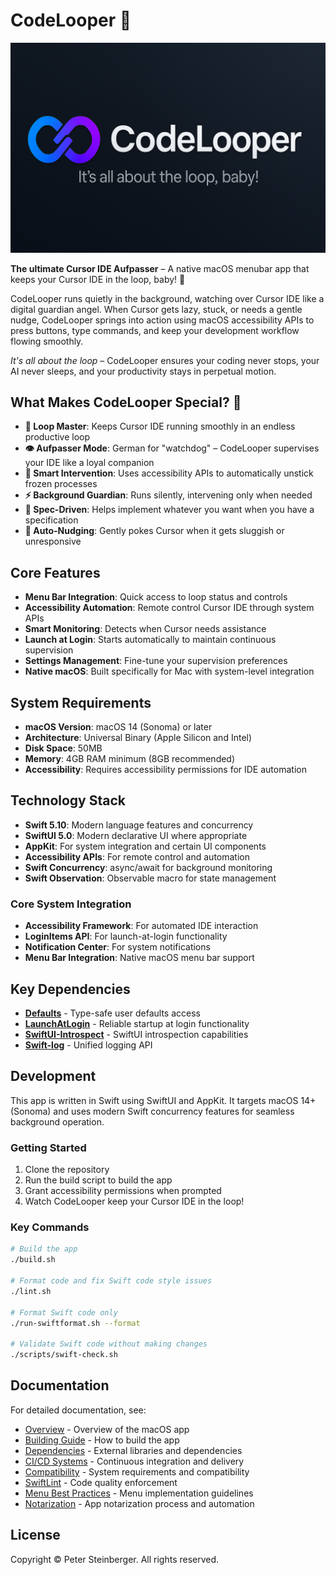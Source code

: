 # CodeLooper 🔄

<p align="center">
  <img src="assets/banner.png" alt="CodeLooper Banner">
</p>

**The ultimate Cursor IDE Aufpasser** – A native macOS menubar app that keeps your Cursor IDE in the loop, baby! 🚀

CodeLooper runs quietly in the background, watching over Cursor IDE like a digital guardian angel. When Cursor gets lazy, stuck, or needs a gentle nudge, CodeLooper springs into action using macOS accessibility APIs to press buttons, type commands, and keep your development workflow flowing smoothly.

*It's all about the loop* – CodeLooper ensures your coding never stops, your AI never sleeps, and your productivity stays in perpetual motion.

## What Makes CodeLooper Special? 🌟

- **🔄 Loop Master**: Keeps Cursor IDE running smoothly in an endless productive loop
- **👁️ Aufpasser Mode**: German for "watchdog" – CodeLooper supervises your IDE like a loyal companion  
- **🤖 Smart Intervention**: Uses accessibility APIs to automatically unstick frozen processes
- **⚡ Background Guardian**: Runs silently, intervening only when needed
- **🎯 Spec-Driven**: Helps implement whatever you want when you have a specification
- **🔧 Auto-Nudging**: Gently pokes Cursor when it gets sluggish or unresponsive

## Core Features

- **Menu Bar Integration**: Quick access to loop status and controls
- **Accessibility Automation**: Remote control Cursor IDE through system APIs  
- **Smart Monitoring**: Detects when Cursor needs assistance
- **Launch at Login**: Starts automatically to maintain continuous supervision
- **Settings Management**: Fine-tune your supervision preferences
- **Native macOS**: Built specifically for Mac with system-level integration

## System Requirements

- **macOS Version**: macOS 14 (Sonoma) or later
- **Architecture**: Universal Binary (Apple Silicon and Intel)
- **Disk Space**: 50MB
- **Memory**: 4GB RAM minimum (8GB recommended)
- **Accessibility**: Requires accessibility permissions for IDE automation

## Technology Stack

- **Swift 5.10**: Modern language features and concurrency
- **SwiftUI 5.0**: Modern declarative UI where appropriate
- **AppKit**: For system integration and certain UI components
- **Accessibility APIs**: For remote control and automation
- **Swift Concurrency**: async/await for background monitoring
- **Swift Observation**: Observable macro for state management

### Core System Integration

- **Accessibility Framework**: For automated IDE interaction
- **LoginItems API**: For launch-at-login functionality
- **Notification Center**: For system notifications
- **Menu Bar Integration**: Native macOS menu bar support

## Key Dependencies

- **[Defaults](https://github.com/sindresorhus/Defaults)** - Type-safe user defaults access
- **[LaunchAtLogin](https://github.com/sindresorhus/LaunchAtLogin)** - Reliable startup at login functionality
- **[SwiftUI-Introspect](https://github.com/siteline/SwiftUI-Introspect)** - SwiftUI introspection capabilities
- **[Swift-log](https://github.com/apple/swift-log)** - Unified logging API

## Development

This app is written in Swift using SwiftUI and AppKit. It targets macOS 14+ (Sonoma) and uses modern Swift concurrency features for seamless background operation.

### Getting Started

1. Clone the repository
2. Run the build script to build the app
3. Grant accessibility permissions when prompted
4. Watch CodeLooper keep your Cursor IDE in the loop!

### Key Commands

```bash
# Build the app
./build.sh

# Format code and fix Swift code style issues
./lint.sh

# Format Swift code only
./run-swiftformat.sh --format

# Validate Swift code without making changes
./scripts/swift-check.sh
```

## Documentation

For detailed documentation, see:

- [Overview](docs/README.md) - Overview of the macOS app
- [Building Guide](docs/BUILD.md) - How to build the app
- [Dependencies](docs/DEPENDENCIES.md) - External libraries and dependencies
- [CI/CD Systems](docs/CI.md) - Continuous integration and delivery
- [Compatibility](docs/COMPATIBILITY.md) - System requirements and compatibility
- [SwiftLint](docs/SWIFTLINT.md) - Code quality enforcement
- [Menu Best Practices](docs/MENU-BEST-PRACTICES.md) - Menu implementation guidelines
- [Notarization](docs/NOTARIZATION.md) - App notarization process and automation

## License

Copyright © Peter Steinberger. All rights reserved.